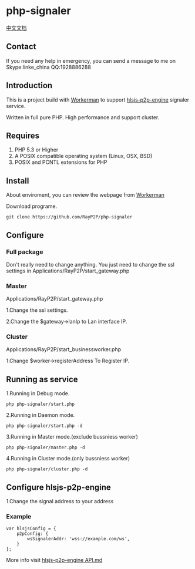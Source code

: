 # php-signaler

[中文文档](README_CN.md "中文文档")

## Contact
If you need any help in emergency, you can send a message to me on 
Skype:linke_china
QQ:1928886288

## Introduction
This is a project build with [Workerman](https://github.com/walkor/Workerman "Workerman") to support [hlsjs-p2p-engine](https://github.com/cdnbye/hlsjs-p2p-engine "hlsjs-p2p-engine") signaler service.

Written in full pure PHP. High performance and support cluster.

## Requires
1. PHP 5.3 or Higher
2. A POSIX compatible operating system (Linux, OSX, BSD)
3. POSIX and PCNTL extensions for PHP

## Install
About enviroment, you can review the webpage from [Workerman](http://www.workerman.net "Workerman")

Download programe. 

	git clone https://github.com/RayP2P/php-signaler

## Configure

### Full package

Don't really need to change anything. 
You just need to change the ssl settings in Applications/RayP2P/start_gateway.php

### Master

Applications/RayP2P/start_gateway.php 

1.Change the ssl settings. 

2.Change the $gateway->lanIp to Lan interface IP. 


### Cluster

Applications/RayP2P/start_businessworker.php 

1.Change $worker->registerAddress To Register IP. 

## Running as service

1.Running in Debug mode.

	php php-signaler/start.php

2.Running in Daemon mode.

	php php-signaler/start.php -d
	
3.Running in Master mode.(exclude bussniess worker)

	php php-signaler/master.php -d
	
4.Running in Cluster mode.(only bussniess worker)

	php php-signaler/cluster.php -d

## Configure hlsjs-p2p-engine

1.Change the signal address to your address
### Example
	var hlsjsConfig = {
        p2pConfig: {
            wsSignalerAddr: 'wss://example.com/ws',
        }
    };
More info visit [hlsjs-p2p-engine API.md](https://github.com/cdnbye/hlsjs-p2p-engine/blob/master/docs/English/API.md "hlsjs-p2p-engine API.md")
